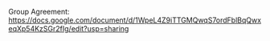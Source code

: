 Group Agreement: https://docs.google.com/document/d/1WpeL4Z9iTTGMQwqS7ordFblBqQwxeqXp54KzSGr2fIg/edit?usp=sharing